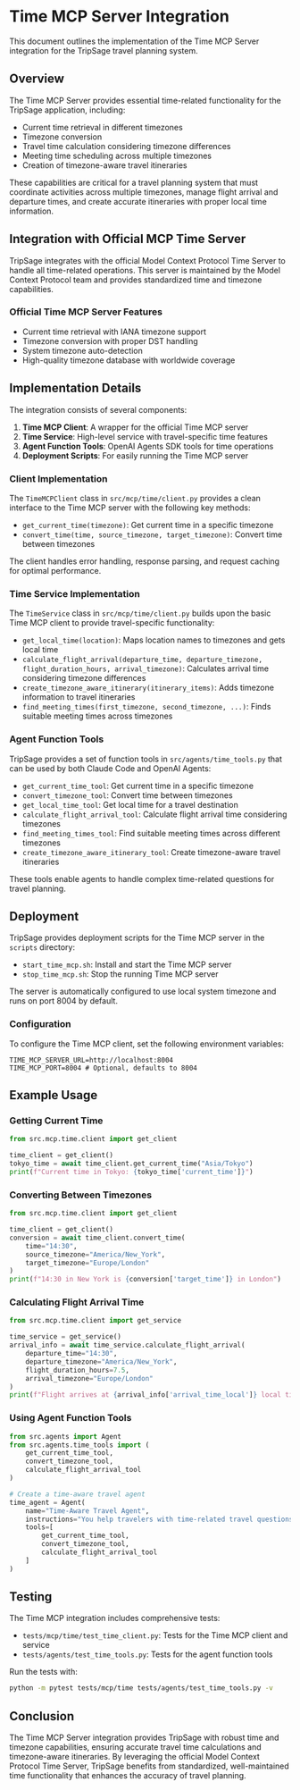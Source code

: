 # Time MCP Server Integration

This document outlines the implementation of the Time MCP Server integration for the TripSage travel planning system.

## Overview

The Time MCP Server provides essential time-related functionality for the TripSage application, including:

- Current time retrieval in different timezones
- Timezone conversion
- Travel time calculation considering timezone differences
- Meeting time scheduling across multiple timezones
- Creation of timezone-aware travel itineraries

These capabilities are critical for a travel planning system that must coordinate activities across multiple timezones, manage flight arrival and departure times, and create accurate itineraries with proper local time information.

## Integration with Official MCP Time Server

TripSage integrates with the official Model Context Protocol Time Server to handle all time-related operations. This server is maintained by the Model Context Protocol team and provides standardized time and timezone capabilities.

### Official Time MCP Server Features

- Current time retrieval with IANA timezone support
- Timezone conversion with proper DST handling
- System timezone auto-detection
- High-quality timezone database with worldwide coverage

## Implementation Details

The integration consists of several components:

1. **Time MCP Client**: A wrapper for the official Time MCP server
2. **Time Service**: High-level service with travel-specific time features
3. **Agent Function Tools**: OpenAI Agents SDK tools for time operations
4. **Deployment Scripts**: For easily running the Time MCP server

### Client Implementation

The `TimeMCPClient` class in `src/mcp/time/client.py` provides a clean interface to the Time MCP server with the following key methods:

- `get_current_time(timezone)`: Get current time in a specific timezone
- `convert_time(time, source_timezone, target_timezone)`: Convert time between timezones

The client handles error handling, response parsing, and request caching for optimal performance.

### Time Service Implementation

The `TimeService` class in `src/mcp/time/client.py` builds upon the basic Time MCP client to provide travel-specific functionality:

- `get_local_time(location)`: Maps location names to timezones and gets local time
- `calculate_flight_arrival(departure_time, departure_timezone, flight_duration_hours, arrival_timezone)`: Calculates arrival time considering timezone differences
- `create_timezone_aware_itinerary(itinerary_items)`: Adds timezone information to travel itineraries
- `find_meeting_times(first_timezone, second_timezone, ...)`: Finds suitable meeting times across timezones

### Agent Function Tools

TripSage provides a set of function tools in `src/agents/time_tools.py` that can be used by both Claude Code and OpenAI Agents:

- `get_current_time_tool`: Get current time in a specific timezone
- `convert_timezone_tool`: Convert time between timezones
- `get_local_time_tool`: Get local time for a travel destination
- `calculate_flight_arrival_tool`: Calculate flight arrival time considering timezones
- `find_meeting_times_tool`: Find suitable meeting times across different timezones
- `create_timezone_aware_itinerary_tool`: Create timezone-aware travel itineraries

These tools enable agents to handle complex time-related questions for travel planning.

## Deployment

TripSage provides deployment scripts for the Time MCP server in the `scripts` directory:

- `start_time_mcp.sh`: Install and start the Time MCP server
- `stop_time_mcp.sh`: Stop the running Time MCP server

The server is automatically configured to use local system timezone and runs on port 8004 by default.

### Configuration

To configure the Time MCP client, set the following environment variables:

```
TIME_MCP_SERVER_URL=http://localhost:8004
TIME_MCP_PORT=8004 # Optional, defaults to 8004
```

## Example Usage

### Getting Current Time

```python
from src.mcp.time.client import get_client

time_client = get_client()
tokyo_time = await time_client.get_current_time("Asia/Tokyo")
print(f"Current time in Tokyo: {tokyo_time['current_time']}")
```

### Converting Between Timezones

```python
from src.mcp.time.client import get_client

time_client = get_client()
conversion = await time_client.convert_time(
    time="14:30",
    source_timezone="America/New_York",
    target_timezone="Europe/London"
)
print(f"14:30 in New York is {conversion['target_time']} in London")
```

### Calculating Flight Arrival Time

```python
from src.mcp.time.client import get_service

time_service = get_service()
arrival_info = await time_service.calculate_flight_arrival(
    departure_time="14:30",
    departure_timezone="America/New_York",
    flight_duration_hours=7.5,
    arrival_timezone="Europe/London"
)
print(f"Flight arrives at {arrival_info['arrival_time_local']} local time")
```

### Using Agent Function Tools

```python
from src.agents import Agent
from src.agents.time_tools import (
    get_current_time_tool,
    convert_timezone_tool,
    calculate_flight_arrival_tool
)

# Create a time-aware travel agent
time_agent = Agent(
    name="Time-Aware Travel Agent",
    instructions="You help travelers with time-related travel questions",
    tools=[
        get_current_time_tool,
        convert_timezone_tool,
        calculate_flight_arrival_tool
    ]
)
```

## Testing

The Time MCP integration includes comprehensive tests:

- `tests/mcp/time/test_time_client.py`: Tests for the Time MCP client and service
- `tests/agents/test_time_tools.py`: Tests for the agent function tools

Run the tests with:

```bash
python -m pytest tests/mcp/time tests/agents/test_time_tools.py -v
```

## Conclusion

The Time MCP Server integration provides TripSage with robust time and timezone capabilities, ensuring accurate travel time calculations and timezone-aware itineraries. By leveraging the official Model Context Protocol Time Server, TripSage benefits from standardized, well-maintained time functionality that enhances the accuracy of travel planning.